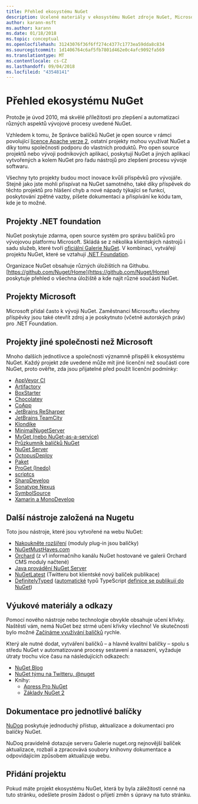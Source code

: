 ```yaml
---
title: Přehled ekosystému NuGet
description: Ucelené materiály v ekosystému NuGet zdroje NuGet, Microsoft NuGet projektů, nástroje a školicích materiálů.
author: karann-msft
ms.author: karann
ms.date: 01/18/2018
ms.topic: conceptual
ms.openlocfilehash: 31243076f36f6ff274c4377c1773ea59dda8c834
ms.sourcegitcommit: 1d1406764c6af5fb7801d462e0c4afc9092fa569
ms.translationtype: MT
ms.contentlocale: cs-CZ
ms.lasthandoff: 09/04/2018
ms.locfileid: "43548141"
---
```

# <a name="an-overview-of-the-nuget-ecosystem"></a>Přehled ekosystému NuGet

Protože je úvod 2010, má skvělé příležitosti pro zlepšení a automatizaci různých aspektů vývojové procesy uvedené NuGet.

Vzhledem k tomu, že Správce balíčků NuGet je open source v rámci povolující [licence Apache verze 2](http://choosealicense.com/licenses/apache/), ostatní projekty mohou využívat NuGet a díky tomu společnosti podporu do vlastních produktů. Pro open source projektů nebo vývoji podnikových aplikací, poskytují NuGet a jiných aplikací vytvořených a kolem NuGet pro řadu nástrojů pro zlepšení procesu vývoje softwaru.

Všechny tyto projekty budou moct inovace kvůli příspěvků pro vývojáře. Stejně jako jste mohli přispívat na NuGet samotného, také díky příspěvek do těchto projektů pro hlášení chyb a nové nápady týkající se funkcí, poskytování zpětné vazby, píšete dokumentaci a přispívání ke kódu tam, kde je to možné.

## <a name="net-foundation-projects"></a>Projekty .NET foundation

NuGet poskytuje zdarma, open source systém pro správu balíčků pro vývojovou platformu Microsoft. Skládá se z několika klientských nástrojů i sadu služeb, které tvoří [oficiální Galerie NuGet](http://www.nuget.org). V kombinaci, vytvářejí projektu NuGet, které se vztahují [.NET Foundation](http://www.dotnetfoundation.org/).

Organizace NuGet obsahuje různých úložištích na Githubu. [https://github.com/Nuget/Home](https://github.com/Nuget/Home) poskytuje přehled o všechna úložiště a kde najít různé součásti NuGet.

## <a name="microsoft-projects"></a>Projekty Microsoft

Microsoft přidal často k vývoji NuGet. Zaměstnanci Microsoftu všechny příspěvky jsou také otevřít zdroj a je poskytnuto (včetně autorských práv) pro .NET Foundation.

## <a name="non-microsoft-projects"></a>Projekty jiné společnosti než Microsoft

Mnoho dalších jednotlivce a společnosti významně přispěli k ekosystému NuGet. Každý projekt zde uvedené může mít jiné licenční než součásti core NuGet, proto ověřte, zda jsou přijatelné před použít licenční podmínky:

- [AppVeyor CI](https://www.appveyor.com/)
- [Artifactory](https://www.jfrog.com/artifactory/)
- [BoxStarter](http://boxstarter.org/)
- [Chocolatey](https://chocolatey.org/)
- [CoApp](http://coapp.org/)
- [JetBrains ReSharper](https://resharper-plugins.jetbrains.com/)
- [JetBrains TeamCity](https://www.jetbrains.com/teamcity/)
- [Klondike](https://github.com/themotleyfool/Klondike)
- [MinimalNugetServer](https://github.com/TanukiSharp/MinimalNugetServer)
- [MyGet (nebo NuGet-as-a-service)](http://www.myget.org/)
- [Průzkumník balíčků NuGet](https://github.com/NuGetPackageExplorer/NuGetPackageExplorer)
- [NuGet Server](http://nugetserver.net/)
- [OctopusDeploy](https://octopus.com/)
- [Paket](https://fsprojects.github.io/Paket/)
- [ProGet (Inedo)](http://inedo.com/proget)
- [scriptcs](http://scriptcs.net/)
- [SharpDevelop](http://community.sharpdevelop.net/blogs/mattward/archive/2011/01/23/NuGetSupportInSharpDevelop.aspx)
- [Sonatype Nexus](http://www.sonatype.com/nexus-repository-sonatype)
- [SymbolSource](http://www.symbolsource.org/Public)
- [Xamarin a MonoDevelop](https://github.com/mrward/monodevelop-nuget-addin)

## <a name="other-nuget-based-utilities"></a>Další nástroje založená na Nugetu

Toto jsou nástroje, které jsou vytvořené na webu NuGet:

- [Nakoukněte rozšíření](http://getglimpse.com/Packages) (moduly plug-in jsou balíčky)
- [NuGetMustHaves.com](http://nugetmusthaves.com/)
- [Orchard](http://www.orchardproject.net/) (z v1 informačního kanálu NuGet hostované ve galerii Orchard CMS moduly načtené)
- [Java provádění NuGet Server](http://jonnyzzz.com/blog/2012/03/07/nuget-server-in-pure-java/)
- [NuGetLatest](https://twitter.com/NuGetLatest) (Twitteru bot klientské nový balíček publikace)
- [DefinitelyTyped](http://definitelytyped.org/) ([automatické](https://github.com/DefinitelyTyped/NugetAutomation/) typů TypeScript [definice se publikují do NuGet](http://www.nuget.org/packages?q=DefinitelyTyped))

## <a name="training-materials-and-references"></a>Výukové materiály a odkazy

Pomocí nového nástroje nebo technologie obvykle obsahuje učení křivky. Naštěstí vám, nemá NuGet bez strmé učení křivky všechno! Ve skutečnosti bylo možné [Začínáme využívání balíčků](../quickstart/use-a-package.md) rychle.

Který ale nutné dodat, vytváření balíčků – a hlavně kvalitní balíčky – spolu s středu NuGet v automatizované procesy sestavení a nasazení, vyžaduje útraty trochu více času na následujících odkazech:

- [NuGet Blog](http://blog.nuget.org/)
- [NuGet týmu na Twitteru, @nuget](http://twitter.com/nuget)
- Knihy:
  - [Apress Pro NuGet](http://bit.ly/ProNuGet)
  - [Základy NuGet 2](http://www.amazon.com/NuGet-2-Essentials-Damir-Arh-ebook/dp/B00GTQD5M4)

## <a name="documentation-for-individual-packages"></a>Dokumentace pro jednotlivé balíčky

[NuDoq](http://nudoq.org) poskytuje jednoduchý přístup, aktualizace a dokumentaci pro balíčky NuGet.

NuDoq pravidelně dotazuje serveru Galerie nuget.org nejnovější balíček aktualizace, rozbalí a zpracovává soubory knihovny dokumentace a odpovídajícím způsobem aktualizuje webu.

## <a name="adding-your-project"></a>Přidání projektu

Pokud máte projekt ekosystému NuGet, která by byla záležitostí cenné na tuto stránku, odešlete prosím žádost o přijetí změn s úpravy na tuto stránku.
